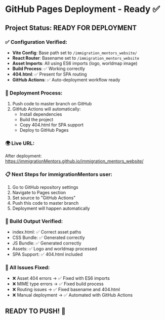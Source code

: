 # GitHub Pages Deployment - Ready ✅

## Project Status: READY FOR DEPLOYMENT

### ✅ Configuration Verified:
- **Vite Config**: Base path set to `/immigration_mentors_website/`
- **React Router**: Basename set to `/immigration_mentors_website`
- **Asset Imports**: All using ES6 imports (logo, worldmap image)
- **Build Process**: ✅ Working correctly
- **404.html**: ✅ Present for SPA routing
- **GitHub Actions**: ✅ Auto-deployment workflow ready

### 🚀 Deployment Process:
1. Push code to master branch on GitHub
2. GitHub Actions will automatically:
   - Install dependencies
   - Build the project
   - Copy 404.html for SPA support
   - Deploy to GitHub Pages

### 🌍 Live URL:
After deployment: https://immigrationMentors.github.io/immigration_mentors_website/

### 📋 Next Steps for immigrationMentors user:
1. Go to GitHub repository settings
2. Navigate to Pages section
3. Set source to "GitHub Actions"
4. Push this code to master branch
5. Deployment will happen automatically

### 🔧 Build Output Verified:
- index.html: ✅ Correct asset paths
- CSS Bundle: ✅ Generated correctly  
- JS Bundle: ✅ Generated correctly
- Assets: ✅ Logo and worldmap processed
- SPA Support: ✅ 404.html included

### 🎯 All Issues Fixed:
- ❌ Asset 404 errors → ✅ Fixed with ES6 imports
- ❌ MIME type errors → ✅ Fixed build process  
- ❌ Routing issues → ✅ Fixed basename and 404.html
- ❌ Manual deployment → ✅ Automated with GitHub Actions

## READY TO PUSH! 🎉
